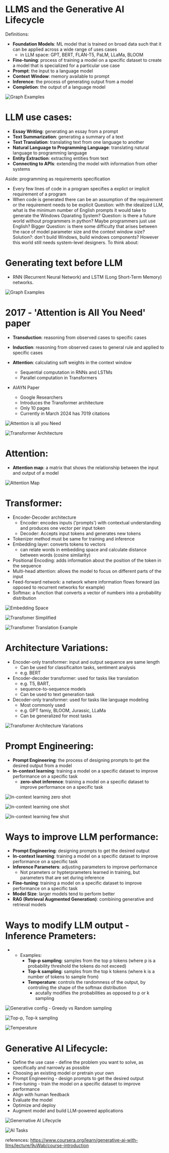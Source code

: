 # LLMS and the Generative AI Lifecycle

Definitions:
- **Foundation Models**: ML model that is trained on broad data such that it can be applied across a wide range of uses cases
  - in LLM space: GPT, BERT, FLAN-T5, PaLM, LLaMa, BLOOM
- **Fine-tuning**: process of training a model on a specific dataset to create a model that is specialized for a particular use case
- **Prompt**: the input to a language model
- **Context Window**: memory available to prompt
- **Inference**: the process of generating output from a model
- **Completion**: the output of a language model

![Graph Examples](images/prompts_and_completions.png)


# LLM use cases:
- **Essay Writing**: generating an essay from a prompt
- **Text Summarization**: generating a summary of a text
- **Text Translation**: translating text from one language to another
- **Natural Language to Programming Language**: translating natural language to programming language
- **Entity Extraction**: extracting entities from text
- **Connecting to APIs**: extending the model with information from other systems


Aside: programming as requirements specification
- Every few lines of code in a program specifies a explict or implicit requirement of a program
- When code is generated there can be an assumption of the requirement or the requirement needs to be explicit
Question: with the idealized LLM, what is the minimum number of English prompts it would take to generate the Windows Oparating System?
Question: is there a future world without programmers in python? Maybe programmers just use English?
Bigger Question: is there some difficulty that arises between the race of model parameter size and the context window size?
Solution?: don't build Windows, build windows components? However this world still needs system-level designers.
To think about:



# Generating text before LLM
- RNN (Recurrent Neural Network) and LSTM (Long Short-Term Memory) networks.

![Graph Examples](images/prompts_and_completions.png)


# 2017 - 'Attention is All You Need' paper
- **Transduction**: reasoning from observed cases to specific cases
- **Induction**: reasoning from observed cases to general rule and applied to specific cases
- **Attention**: calculating soft weights in the context window
  - Sequential computation in RNNs and LSTMs
  - Parallel computation in Transformers

- AIAYN Paper
  - Google Researchers
  - Introduces the Transformer architecture
  - Only 10 pages
  - Currently in March 2024 has 7019 citations

![Attention is all you Need](images/attention_is_all_you_need.png)

![Transformer Architecture](images/transformer_architecture.png)



# Attention:
- **Attention map**: a matrix that shows the relationship between the input and output of a model

![Attention Map](images/attention_map.png)


# Transformer:
- Encoder-Decoder architecture
  - Encoder: encodes inputs ('prompts') with contextual understanding and produces one vector per input token
  - Decoder: Accepts input tokens and generates new tokens
- Tokenizer method must be same for training and inference
- Embedding layer: converts tokens to vectors
  - can relate words in embedding space and calculate distance between words (cosine similarity)
- Positional Encoding: adds information about the position of the token in the sequence
- Multi-head attention: allows the model to focus on different parts of the input
- Feed-forward network: a network where information flows forward (as opposed to recurrent networks for example)
- Softmax: a function that converts a vector of numbers into a probability distribution


![Embedding Space](images/embedding_space.png)

![Transfomer Simplified](images/transfomer_simplified.png)

![Transfomer Translation Example](images/transformer_translation_example.png)


# Architecture Variations:
- Encoder-only transformer: input and output sequence are same length
  - Can be used for classificaiton tasks, sentiment analysis
  - e.g. BERT
- Encoder-decoder transformer: used for tasks like translation
  - e.g. T5, BART,
  - sequence-to-sequence models
  - Can be used to text generation task
- Decoder-only transformer: used for tasks like language modeling
  - Most commonly used
  - e.g. GPT famiy, BLOOM, Jurassic, LLaMa
  - Can be generalized for most tasks

![Transfomer Architecture Variations](images/transformer_architecture_variation.png)


# Prompt Engineering:
- **Prompt Engineering**: the process of designing prompts to get the desired output from a model
- **In-context learning**: training a model on a specific dataset to improve performance on a specific task
  - **zero-shot inference**: training a model on a specific dataset to improve performance on a specific task

![In-context learning zero shot](images/icl_zero_shot.png)

![In-context learning one shot](images/icl_one_shot.png)

![In-context learning few shot](images/icl_few_shot.png)


# Ways to improve LLM performance:
- **Prompt Engineering**: designing prompts to get the desired output
- **In-context learning**: training a model on a specific dataset to improve performance on a specific task
- **Inference Parameters**: adjusting parameters to improve performance
  - Not prameters or hypterprameters learned in training, but parameters that are set during inference
- **Fine-tuning**: training a model on a specific dataset to improve performance on a specific task
- **Model Size**: larger models tend to perform better
- **RAG (Retrieval Augmented Generation)**: combining generative and retrieval models


# Ways to modify LLM output - Inference Prameters:
- - Examples:
    - **Top-p sampling**: samples from the top p tokens (where p is a probability threshold the tokens do not exceed)
    - **Top-k sampling**: samples from the top k tokens (where k is a number of tokens to sample from)
    - **Temperature**: controls the randomness of the output, by controling the shape of the softmax distribution
      - acutally modifies the probabilities as opposed to p or k sampling

![Generative config - Greedy vs Random sampling](images/greedy_v_random.png)

![Top-p, Top-k sampling](images/top_p_top_k.png)

![Temperature](images/temperature.png)



# Generative AI Lifecycle:
- Define the use case -  define the problem you want to solve, as specifically and narrowly as possible
- Choosing an existing model or pretrain your own
- Prompt Engineering - design prompts to get the desired output
- Fine-tuning - train the model on a specific dataset to improve performance
- Align with human feedback
- Evaluate the model
- Optimize and deploy
- Augment model and build LLM-powered applications

![Genernative AI Lifecycle](images/generative_ai_lifecycle.png)

![AI Tasks](images/ai_tasks.png)


references:
https://www.coursera.org/learn/generative-ai-with-llms/lecture/9uWab/course-introduction
